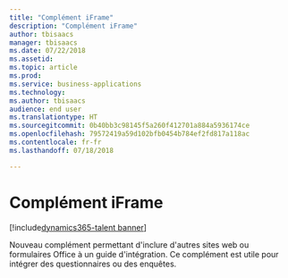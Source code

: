 ```yaml
---
title: "Complément iFrame"
description: "Complément iFrame"
author: tbisaacs
manager: tbisaacs
ms.date: 07/22/2018
ms.assetid: 
ms.topic: article
ms.prod: 
ms.service: business-applications
ms.technology: 
ms.author: tbisaacs
audience: end user
ms.translationtype: HT
ms.sourcegitcommit: 0b40bb3c98145f5a260f412701a884a5936174ce
ms.openlocfilehash: 79572419a59d102bfb0454b784ef2fd817a118ac
ms.contentlocale: fr-fr
ms.lasthandoff: 07/18/2018

---
```

#  <a name="iframe-add-in"></a>Complément iFrame 

[!include[dynamics365-talent banner](../../includes/dynamics365-talent.md)]



Nouveau complément permettant d'inclure d'autres sites web ou formulaires Office à un guide d'intégration. Ce complément est utile pour intégrer des questionnaires ou des enquêtes.

